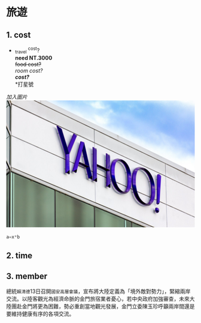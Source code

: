 # 旅遊
## 1. cost
- <sub>travel</sub> <sup>cost</sup>?\
**need  NT.3000**\
~~food cost?~~\
*room cost?*\
***cost?***\
\*打星號

*加入圖片*
![加入1張圖片](./旅遊/fig123.jpg)

```Python
a=x*b
```

## 2. time
## 3. member
總統`賴清德`13日召開`國安高層會議`，宣布將大陸定義為「境外敵對勢力」，緊縮兩岸交流。以陸客觀光為經濟命脈的金門旅宿業者憂心，若中央政府加強審查，未來大陸團赴金門將更為困難，勢必重創當地觀光發展，金門立委陳玉珍呼籲兩岸間還是要維持健康有序的各項交流。

